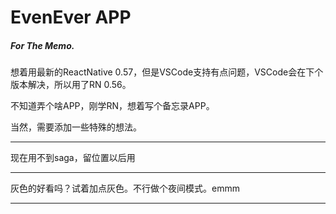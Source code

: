 # EvenEver APP

##### For The Memo.

想着用最新的ReactNative 0.57，但是VSCode支持有点问题，VSCode会在下个版本解决，所以用了RN 0.56。

不知道弄个啥APP，刚学RN，想着写个备忘录APP。

当然，需要添加一些特殊的想法。

-----------

现在用不到saga，留位置以后用

-----------

灰色的好看吗？试着加点灰色。不行做个夜间模式。emmm

------
